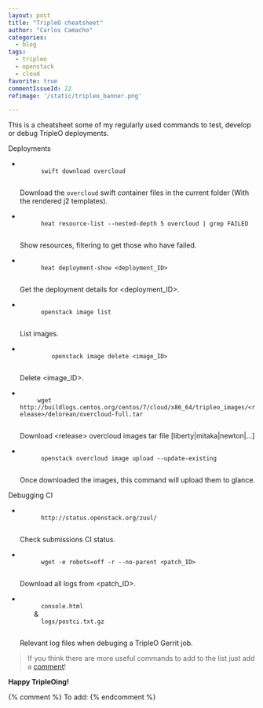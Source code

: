```yaml
---
layout: post
title: "TripleO cheatsheet"
author: "Carlos Camacho"
categories:
  - blog
tags:
  - tripleo
  - openstack
  - cloud
favorite: true
commentIssueId: 22
refimage: '/static/tripleo_banner.png'

---
```


This is a cheatsheet some of my regularly used
commands to test, develop or debug
TripleO deployments.

<p>Deployments</p>

<ul>
  <li>
    <code class="highlighter-rouge">
      swift download overcloud
    </code><br>
    <p class="tdesc">
        Download the <code class="highlighter-rouge">overcloud</code> swift container files in the current folder (With the rendered j2 templates).
    </p>
  </li>
  <li>
    <code class="highlighter-rouge">
      heat resource-list --nested-depth 5 overcloud | grep FAILED
    </code><br>
    <p class="tdesc">
      Show resources, filtering to get those who have failed.
    </p>
  </li>
  <li>
    <code class="highlighter-rouge">
      heat deployment-show &lt;deployment_ID&gt;
    </code><br>
    <p class="tdesc">
      Get the deployment details for &lt;deployment_ID&gt;.
    </p>
  </li>
  <li>
    <code class="highlighter-rouge">
      openstack image list
    </code><br>
    <p class="tdesc">
      List images.
    </p>
  </li>
  <li>
    <code class="highlighter-rouge">
         openstack image delete &lt;image_ID&gt;
    </code><br>
    <p class="tdesc">
      Delete &lt;image_ID&gt;.
    </p>
  </li>
  <li>
    <code class="highlighter-rouge">
     wget http://buildlogs.centos.org/centos/7/cloud/x86_64/tripleo_images/&lt;release&gt;/delorean/overcloud-full.tar
    </code><br>
    <p class="tdesc">
      Download &lt;release&gt; overcloud images tar file [liberty|mitaka|newton|...]
    </p>
  </li>
  <li>
    <code class="highlighter-rouge">
      openstack overcloud image upload --update-existing
    </code><br>
    <p class="tdesc">
      Once downloaded the images, this command will upload them to glance.
    </p>
  </li>
</ul>

<p>Debugging CI</p>

<ul>
  <li>
    <code class="highlighter-rouge">
      http://status.openstack.org/zuul/
    </code><br>
    <p class="tdesc">
      Check submissions CI status.
    </p>
  </li>
  <li>
    <code class="highlighter-rouge">
      wget -e robots=off -r --no-parent &lt;patch_ID&gt;
    </code><br>
    <p class="tdesc">
      Download all logs from &lt;patch_ID&gt;.
    </p>
  </li>
  <li>
    <code class="highlighter-rouge">
      console.html
    </code>
    &amp;
    <code class="highlighter-rouge">
      logs/postci.txt.gz
    </code><br>
    <p class="tdesc">
      Relevant log files when debuging a TripleO Gerrit job.
    </p>
  </li>
</ul>

> If you think there are more
> useful commands to add to the list
> just add a [comment](https://github.com/pubstack/pubstack.github.io/issues/22)!

**Happy TripleOing!**

{% comment %}
 To add:
{% endcomment %}
